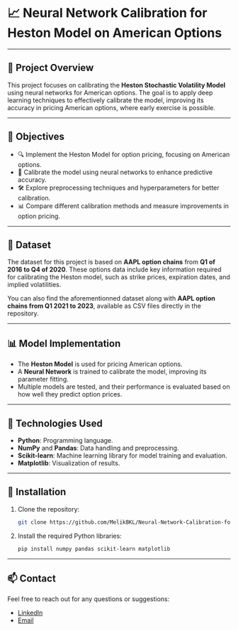 
# 📈 **Neural Network Calibration for Heston Model on American Options**

---

## 📝 **Project Overview**

This project focuses on calibrating the **Heston Stochastic Volatility Model** using neural networks for American options. The goal is to apply deep learning techniques to effectively calibrate the model, improving its accuracy in pricing American options, where early exercise is possible.

---

## 🎯 **Objectives**

- 🔍 Implement the Heston Model for option pricing, focusing on American options.
- 🧠 Calibrate the model using neural networks to enhance predictive accuracy.
- 🛠️ Explore preprocessing techniques and hyperparameters for better calibration.
- 📊 Compare different calibration methods and measure improvements in option pricing.

---

## 📂 **Dataset**

The dataset for this project is based on **AAPL option chains** from **Q1 of 2016 to Q4 of 2020**. These options data include key information required for calibrating the Heston model, such as strike prices, expiration dates, and implied volatilities.

You can also find the aforementionned dataset along with **AAPL option chains from Q1 2021 to 2023**, available as CSV files directly in the repository.

---

## 📊 **Model Implementation**

- The **Heston Model** is used for pricing American options.
- A **Neural Network** is trained to calibrate the model, improving its parameter fitting.
- Multiple models are tested, and their performance is evaluated based on how well they predict option prices.

---

## 🔧 **Technologies Used**

- **Python**: Programming language.
- **NumPy** and **Pandas**: Data handling and preprocessing.
- **Scikit-learn**: Machine learning library for model training and evaluation.
- **Matplotlib**: Visualization of results.

---

## 📂 **Installation**

1. Clone the repository:

   ```bash
   git clone https://github.com/MelikBKL/Neural-Network-Calibration-for-Heston-Model-on-American-Options.git
   ```

2. Install the required Python libraries:

   ```bash
   pip install numpy pandas scikit-learn matplotlib
   ```

---

## 📫 **Contact**

Feel free to reach out for any questions or suggestions:
- [LinkedIn](https://www.linkedin.com/in/melik-belkhiria)
- [Email](mailto:belkhiria.melik02@gmail.com)

